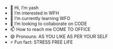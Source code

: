 - 👋 Hi, I’m yash
- 👀 I’m interested in WFH
- 🌱 I’m currently learning WFO
- 💞️ I’m looking to collaborate on CODE
- 📫 How to reach me COME TO OFFICE
- 😄 Pronouns: AS YOU LIKE AS PER YOUR SELF
- ⚡ Fun fact: STRESS FREE LIFE

<!---
yashrajm-cloduraai/yashrajm-cloduraai is a ✨ special ✨ repository because its `README.md` (this file) appears on your GitHub profile.
You can click the Preview link to take a look at your changes.
--->
